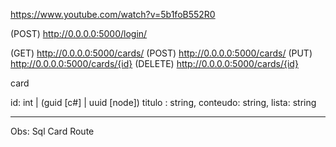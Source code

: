 https://www.youtube.com/watch?v=5b1foB552R0

(POST)      http://0.0.0.0:5000/login/

(GET)       http://0.0.0.0:5000/cards/
(POST)      http://0.0.0.0:5000/cards/
(PUT)       http://0.0.0.0:5000/cards/{id}
(DELETE)    http://0.0.0.0:5000/cards/{id}



card

id: int | (guid [c#] | uuid [node])
titulo : string, 
conteudo: string, 
lista: string

---

Obs: Sql Card Route 
